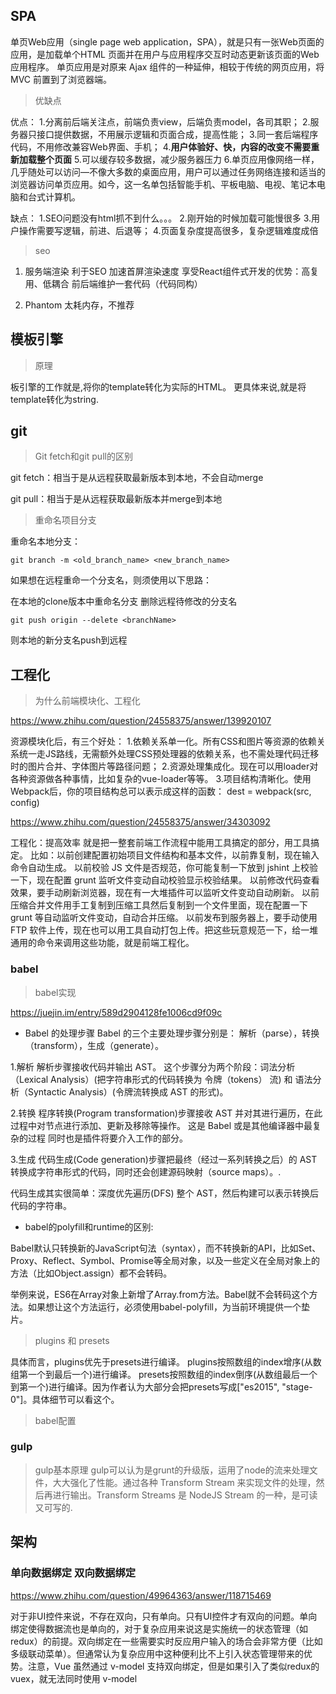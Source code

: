 ## SPA

单页Web应用（single page web application，SPA），就是只有一张Web页面的应用，是加载单个HTML 页面并在用户与应用程序交互时动态更新该页面的Web应用程序。
单页应用是对原来 Ajax 组件的一种延伸，相较于传统的网页应用，将 MVC 前置到了浏览器端。

> 优缺点

优点： 
1.分离前后端关注点，前端负责view，后端负责model，各司其职； 
2.服务器只接口提供数据，不用展示逻辑和页面合成，提高性能； 
3.同一套后端程序代码，不用修改兼容Web界面、手机； 
4.**用户体验好、快，内容的改变不需要重新加载整个页面**
5.可以缓存较多数据，减少服务器压力 
6.单页应用像网络一样，几乎随处可以访问—不像大多数的桌面应用，用户可以通过任务网络连接和适当的浏览器访问单页应用。如今，这一名单包括智能手机、平板电脑、电视、笔记本电脑和台式计算机。 

缺点： 
1.SEO问题没有html抓不到什么。。。 
2.刚开始的时候加载可能慢很多 
3.用户操作需要写逻辑，前进、后退等； 
4.页面复杂度提高很多，复杂逻辑难度成倍

> seo
1. 服务端渲染
利于SEO
加速首屏渲染速度
享受React组件式开发的优势：高复用、低耦合
前后端维护一套代码（代码同构）

2. Phantom
太耗内存，不推荐

## 模板引擎 

> 原理

板引擎的工作就是,将你的template转化为实际的HTML。 更具体来说,就是将template转化为string.

## git

> Git fetch和git pull的区别

 git fetch：相当于是从远程获取最新版本到本地，不会自动merge

 git pull：相当于是从远程获取最新版本并merge到本地

> 重命名项目分支

重命名本地分支： 

```
git branch -m <old_branch_name> <new_branch_name>  
```

如果想在远程重命一个分支名，则须使用以下思路： 

在本地的clone版本中重命名分支
删除远程待修改的分支名
```
git push origin --delete <branchName>

```
则本地的新分支名push到远程



## 工程化

> 为什么前端模块化、工程化

https://www.zhihu.com/question/24558375/answer/139920107

资源模块化后，有三个好处：
1.依赖关系单一化。所有CSS和图片等资源的依赖关系统一走JS路线，无需额外处理CSS预处理器的依赖关系，也不需处理代码迁移时的图片合并、字体图片等路径问题；
2.资源处理集成化。现在可以用loader对各种资源做各种事情，比如复杂的vue-loader等等。
3.项目结构清晰化。使用Webpack后，你的项目结构总可以表示成这样的函数： dest = webpack(src, config)

https://www.zhihu.com/question/24558375/answer/34303092

工程化：提高效率
就是把一整套前端工作流程中能用工具搞定的部分，用工具搞定。
比如：以前创建配置初始项目文件结构和基本文件，以前靠复制，现在输入命令自动生成。
以前校验 JS 文件是否规范，你可能复制一下放到 jshint 上校验一下，现在配置 grunt 监听文件变动自动校验显示校验结果。
以前修改代码查看效果，要手动刷新浏览器，现在有一大堆插件可以监听文件变动自动刷新。
以前压缩合并文件用手工复制到压缩工具然后复制到一个文件里面，现在配置一下 grunt 等自动监听文件变动，自动合并压缩。
以前发布到服务器上，要手动使用 FTP 软件上传，现在也可以用工具自动打包上传。把这些玩意规范一下，给一堆通用的命令来调用这些功能，就是前端工程化。





### babel

> babel实现

https://juejin.im/entry/589d2904128fe1006cd9f09c

- Babel 的处理步骤
Babel 的三个主要处理步骤分别是： 解析（parse），转换（transform），生成（generate）。

1.解析
解析步骤接收代码并输出 AST。 这个步骤分为两个阶段：词法分析（Lexical Analysis）(把字符串形式的代码转换为 令牌（tokens） 流) 和 语法分析（Syntactic Analysis）(令牌流转换成 AST 的形式)。

2.转换
程序转换(Program transformation)步骤接收 AST 并对其进行遍历，在此过程中对节点进行添加、更新及移除等操作。 这是 Babel 或是其他编译器中最复杂的过程 同时也是插件将要介入工作的部分。

3.生成
代码生成(Code generation)步骤把最终（经过一系列转换之后）的 AST 转换成字符串形式的代码，同时还会创建源码映射（source maps）。.

代码生成其实很简单：深度优先遍历(DFS) 整个 AST，然后构建可以表示转换后代码的字符串。


- babel的polyfill和runtime的区别:

Babel默认只转换新的JavaScript句法（syntax），而不转换新的API，比如Set、Proxy、Reflect、Symbol、Promise等全局对象，以及一些定义在全局对象上的方法（比如Object.assign）都不会转码。

举例来说，ES6在Array对象上新增了Array.from方法。Babel就不会转码这个方法。如果想让这个方法运行，必须使用babel-polyfill，为当前环境提供一个垫片。

> plugins 和 presets 

具体而言，plugins优先于presets进行编译。
plugins按照数组的index增序(从数组第一个到最后一个)进行编译。
presets按照数组的index倒序(从数组最后一个到第一个)进行编译。因为作者认为大部分会把presets写成["es2015", "stage-0"]。具体细节可以看这个。


> babel配置

### gulp

> gulp基本原理
gulp可以认为是grunt的升级版，运用了node的流来处理文件，大大强化了性能。通过各种 Transform Stream 来实现文件的处理，然后再进行输出。Transform Streams 是 NodeJS Stream 的一种，是可读又可写的.



## 架构

### 单向数据绑定 双向数据绑定

https://www.zhihu.com/question/49964363/answer/118715469

对于非UI控件来说，不存在双向，只有单向。只有UI控件才有双向的问题。单向绑定使得数据流也是单向的，对于复杂应用来说这是实施统一的状态管理（如redux）的前提。双向绑定在一些需要实时反应用户输入的场合会非常方便（比如多级联动菜单）。但通常认为复杂应用中这种便利比不上引入状态管理带来的优势。注意，Vue 虽然通过 v-model 支持双向绑定，但是如果引入了类似redux的vuex，就无法同时使用 v-model


